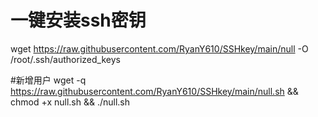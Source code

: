 # 一键安装ssh密钥
wget https://raw.githubusercontent.com/RyanY610/SSHkey/main/null -O /root/.ssh/authorized_keys

#新增用户
wget -q https://raw.githubusercontent.com/RyanY610/SSHkey/main/null.sh && chmod +x null.sh && ./null.sh
